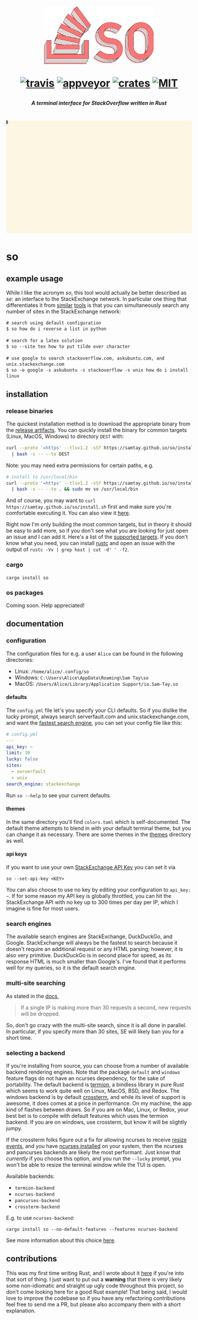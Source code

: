 <h1 align="center">
<img width="300px" src="assets/logo.png" />

[![travis][s0]][l0] [![appveyor][s1]][l1] [![crates][s2]][l2] [![MIT][s3]][l3]

</h1>

[s0]: https://travis-ci.org/samtay/so.svg?branch=master
[l0]: https://travis-ci.org/samtay/so
[s1]: https://ci.appveyor.com/api/projects/status/pu7e63f2sqq6x1iq/branch/master?svg=true
[l1]: https://ci.appveyor.com/project/samtay/so/branch/master
[s2]: https://img.shields.io/crates/v/so.svg
[l2]: https://crates.io/crates/so
[s3]: https://img.shields.io/badge/license-MIT-blue.svg
[l3]: ./LICENSE

<h5 align="center"> A terminal interface for StackOverflow written in Rust </h5>

<h1 align="center">

![](assets/demo.svg)

</h1>

# so

## example usage
While I like the acronym *so*, this tool would actually be better described as
*se*: an interface to the StackExchange network. In particular one thing that
differentiates it from [similar](https://github.com/santinic/how2)
[tools](https://github.com/gleitz/howdoi) is that you can simultaneously search
any number of sites in the StackExchange network:
```shell
# search using default configuration
$ so how do i reverse a list in python

# search for a latex solution
$ so --site tex how to put tilde over character

# use google to search stackoverflow.com, askubuntu.com, and unix.stackexchange.com
$ so -e google -s askubuntu -s stackoverflow -s unix how do i install linux
```

## installation

### release binaries
The quickest installation method is to download the appropriate
binary from the [release artifacts](https://github.com/samtay/so/releases).
You can quickly
install the binary for common targets (Linux, MacOS, Windows) to directory
`DEST` with:
```bash
curl --proto '=https' --tlsv1.2 -sSf https://samtay.github.io/so/install.sh \
  | bash -s -- --to DEST
```
Note: you may need extra permissions for certain paths, e.g.
```bash
# install to /usr/local/bin
curl --proto '=https' --tlsv1.2 -sSf https://samtay.github.io/so/install.sh \
  | bash -s -- --to . && sudo mv so /usr/local/bin
```
And of course, you may want to `curl https://samtay.github.io/so/install.sh`
first and make sure you're comfortable executing it. You can also view it
[here](./docs/install.sh).

Right now I'm only building the most common targets, but in theory it should be
easy to add more, so if you don't see what you are looking for just open an
issue and I can add it. Here's a
list of the [supported
targets](https://github.com/japaric/trust#supported-targets). If you don't know
what you need, you can install [rustc](https://www.rust-lang.org/tools/install)
and open an issue with the output of `rustc -Vv | grep host | cut -d' ' -f2`.

### cargo
```
cargo install so
```

### os packages
Coming soon. Help appreciated!

## documentation

### configuration
The configuration files for e.g. a user `Alice` can be found in the following
directories:

- Linux: `/home/alice/.config/so`
- Windows: `C:\Users\Alice\AppData\Roaming\Sam Tay\so`
- MacOS: `/Users/Alice/Library/Application Support/io.Sam-Tay.so`

#### defaults
The `config.yml` file let's you specify your CLI defaults. So if you dislike the
lucky prompt, always search serverfault.com and unix.stackexchange.com, and
want the [fastest search engine](#search-engines), you can set your config file like this:
```yaml
# config.yml
---
api_key: ~
limit: 10
lucky: false
sites:
  - serverfault
  - unix
search_engine: stackexchange
```
Run `so --help` to see your current defaults.

#### themes
In the same directory you'll find `colors.toml` which is self-documented. The
default theme attempts to blend in with your default terminal theme, but you can
change it as necessary. There are some themes in the [themes](./themes)
directory as well.

#### api keys
If you want to use your own [StackExchange API
Key](https://api.stackexchange.com/docs) you can set it via
```
so --set-api-key <KEY>
```
You can also choose to use no key by editing your configuration to `api_key: ~`.
If for some reason my API key is globally throttled, you can hit the
StackExchange API with no key up to 300 times per day per IP, which I imagine is
fine for most users.

### search engines
The available search engines are StackExchange, DuckDuckGo, and Google.
StackExchange will always be the fastest to search because it doesn't require an
additional request or any HTML parsing; however, it is also very primitive.
DuckDuckGo is in second place for speed, as its response HTML is much smaller
than Google's. I've found that it performs well for my queries, so it is the
default search engine.

### multi-site searching
As stated in the [docs](https://api.stackexchange.com/docs/throttle),

> If a single IP is making more than 30 requests a second, new requests will be dropped.

So, don't go crazy with the multi-site search, since it is all done in parallel.
In particular, if you specify more than 30 sites, SE will likely ban you for a short time.

### selecting a backend
If you're installing from source, you can choose from a number of available
backend rendering engines. Note that the package `default` and `windows` feature
flags do not have an ncurses dependency, for the sake of portability.  The
default backend is [termion](https://github.com/redox-os/termion), a bindless
library in pure Rust which seems to work quite well on Linux, MacOS, BSD, and
Redox.  The windows backend is by default
[crossterm](https://github.com/crossterm-rs/crossterm), and while its level of
support is awesome, it does comes at a price in performance. On my machine, the
app kind of flashes between draws. So if you are on Mac, Linux, or Redox, your
best bet is to compile with default features which uses the termion backend. If
you are on windows, use crossterm, but know it will be slightly jumpy.

If the crossterm folks figure out a fix for allowing ncurses to receive [resize
events](https://github.com/crossterm-rs/crossterm/issues/447), and you have
[ncurses installed](https://github.com/gyscos/cursive/wiki/Install-ncurses) on
your system, then the ncurses and pancurses backends are likely the most
performant.  Just know that *currently* if you choose this option, and you run
the `--lucky` prompt, you won't be able to resize the terminal window while the
TUI is open.

Available backends:

- `termion-backend`
- `ncurses-backend`
- `pancurses-backend`
- `crossterm-backend`

E.g. to use `ncurses-backend`:
```
cargo install so --no-default-features --features ncurses-backend
```

See more information about this choice
[here](https://github.com/gyscos/cursive/wiki/Backends).

## contributions
This was my first time writing Rust, and I wrote about it
[here](https://samtay.github.io/TODO) if you're into that sort of thing.
I just want to put out a **warning** that there is very likely some non-idiomatic
and straight up ugly code throughout this project, so don't come looking here
for a good Rust example! That being said, I would love to improve the codebase
so if you have any refactoring contributions feel free to send me a PR, but
please also accompany them with a short explanation.
